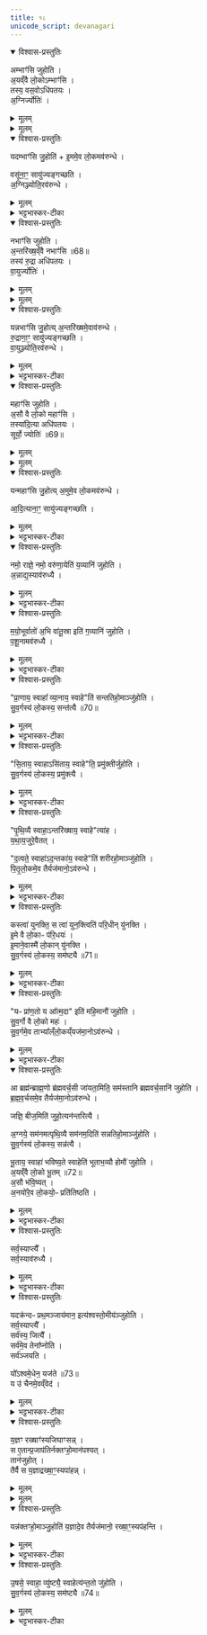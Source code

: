 ```yaml
---
title: १८
unicode_script: devanagari
---
```



<details open><summary>विश्वास-प्रस्तुतिः</summary>

अम्भाꣳ॑सि जुहोति ।  
अ॒यव्ँवै लो॒कोऽम्भाꣳ॑सि ।  
तस्य॒ वस॒वोऽधि॑पतयः ।  
अ॒ग्निर्ज्योतिः॑ ।  
</details>

<details><summary>मूलम्</summary>

अम्भाꣳ॑सि जुहोति ।  
अ॒यव्ँवै लो॒कोऽम्भाꣳ॑सि ।  
तस्य॒ वस॒वोऽधि॑पतयः ।  
अ॒ग्निर्ज्योतिः॑ ।  
</details>


<details><summary>मूलम्</summary>

यदम्भाꣳ॑सि जु॒होति॑ ।  
इ॒ममे॒व लो॒कमव॑रुन्धे ।  
</details>

<details open><summary>विश्वास-प्रस्तुतिः</summary>

यदम्भाꣳ॑सि जु॒होति॑ + इ॒ममे॒व लो॒कमव॑रुन्धे ।  

वसू॑ना॒ꣳ॒ सायु॑ज्यङ्गच्छति ।  
अ॒ग्निञ्ज्योति॒रव॑रुन्धे ।  
</details>

<details><summary>मूलम्</summary>

यदम्भाꣳ॑सि जु॒होति॑ + इ॒ममे॒व लो॒कमव॑रुन्धे ।  

वसू॑ना॒ꣳ॒ सायु॑ज्यङ्गच्छति ।  
अ॒ग्निञ्ज्योति॒रव॑रुन्धे ।  
</details>

<details><summary>भट्टभास्कर-टीका</summary>

1अम्भांसीत्यादि ॥ 'अम्भोभ्यस्स्वाहा' इति बहुवचनेन होमोऽभिप्रेतः । अयं खलु मनुष्यलोकः सर्वेषां अम्भसां आधारत्वात् अम्भांसि, तदाधारत्वात्ताच्छब्द्यम् । अदनीयान्यन्नानि अम्भांसि । अदेः 'उदके नुम्भौ च' इत्यसुन् । तस्य वसवः अन्नस्वामिनः अग्निः द्योतयिता ॥
</details>

<details open><summary>विश्वास-प्रस्तुतिः</summary>

नभाꣳ॑सि जुहोति ।  
अ॒न्तरि॑ख्ष॒व्ँवै नभाꣳ॑सि ॥68॥  
तस्य॑ रु॒द्रा अधि॑पतयः ।  
वा॒युर्ज्योतिः॑ ।  
</details>

<details><summary>मूलम्</summary>

नभाꣳ॑सि जुहोति ।  
अ॒न्तरि॑ख्ष॒व्ँवै नभाꣳ॑सि ॥68॥  
तस्य॑ रु॒द्रा अधि॑पतयः ।  
वा॒युर्ज्योतिः॑ ।  
</details>


<details><summary>मूलम्</summary>

यन्नभाꣳ॑सि जु॒होति॑ ।  
अ॒न्तरि॑ख्षमे॒वाव॑रुन्धे ।  
</details>

<details open><summary>विश्वास-प्रस्तुतिः</summary>

यन्नभाꣳ॑सि जु॒होत्य् अ॒न्तरि॑ख्षमे॒वाव॑रुन्धे ।  
रु॒द्राणा॒ꣳ॒ सायु॑ज्यङ्गच्छति ।  
वा॒युञ्ज्योति॒रव॑रुन्धे ।  
</details>

<details><summary>मूलम्</summary>

यन्नभाꣳ॑सि जु॒होत्य् अ॒न्तरि॑ख्षमे॒वाव॑रुन्धे ।  
रु॒द्राणा॒ꣳ॒ सायु॑ज्यङ्गच्छति ।  
वा॒युञ्ज्योति॒रव॑रुन्धे ।  
</details>

<details><summary>भट्टभास्कर-टीका</summary>

2नभांसीति ॥ 'नभोभ्यस्स्वाहा'33 इति जुहोति । नभश्चारिणः नभांसि । गतमन्यत् ॥
</details>

<details open><summary>विश्वास-प्रस्तुतिः</summary>

महाꣳ॑सि जुहोति ।  
अ॒सौ वै लो॒को महाꣳ॑सि ।  
तस्या॑दि॒त्या अधि॑पतयः ।  
सूर्यो॒ ज्योतिः॑ ॥69॥  
</details>

<details><summary>मूलम्</summary>

महाꣳ॑सि जुहोति ।  
अ॒सौ वै लो॒को महाꣳ॑सि ।  
तस्या॑दि॒त्या अधि॑पतयः ।  
सूर्यो॒ ज्योतिः॑ ॥69॥  
</details>


<details><summary>मूलम्</summary>

यन्महाꣳ॑सि जु॒होति॑ ।  
अ॒मुमे॒व लो॒कमव॑रुन्धे ।  
</details>

<details open><summary>विश्वास-प्रस्तुतिः</summary>

यन्महाꣳ॑सि जु॒होत्य् अ॒मुमे॒व लो॒कमव॑रुन्धे ।  

आ॒दि॒त्याना॒ꣳ॒ सायु॑ज्यङ्गच्छति ।  
</details>

<details><summary>मूलम्</summary>

यन्महाꣳ॑सि जु॒होत्य् अ॒मुमे॒व लो॒कमव॑रुन्धे ।  

आ॒दि॒त्याना॒ꣳ॒ सायु॑ज्यङ्गच्छति ।  
</details>

<details><summary>भट्टभास्कर-टीका</summary>

3महांसीति ॥ 'महोभ्यस्स्वाहा'33 इति जुहोति । महस्विनः तेजस्विनः पूजनीया वा देवा महांसि । समानमन्यत् ॥
</details>

<details open><summary>विश्वास-प्रस्तुतिः</summary>

नमो॒ राज्ञे॒ नमो॒ वरु॑णा॒येति॑ य॒व्यानि॑ जुहोति ।  
अ॒न्नाद्य॒स्याव॑रुध्यै ।  
</details>

<details><summary>मूलम्</summary>

नमो॒ राज्ञे॒ नमो॒ वरु॑णा॒येति॑ य॒व्यानि॑ जुहोति ।  
अ॒न्नाद्य॒स्याव॑रुध्यै ।  
</details>

<details><summary>भट्टभास्कर-टीका</summary>

4यव्यानि 'मां धेहि मयि धेहि' इति यजमानस्य स्वामित्वेन सर्वाभिः प्रजाभिः मिश्रणसाधनत्वात् प्रजानां च अन्नसिद्धिहेतुत्वात् अन्नलाभः । यद्वा - राजा सोमः स च यवाद्योषधीशः इति तत्संबन्धात् द्रव्याणि यव्यानि 'अन्नाद्यस्य' इत्यृजुर्भवति ॥
</details>

<details open><summary>विश्वास-प्रस्तुतिः</summary>

म॒यो॒भूर्वातो॑ अ॒भि वा॑तू॒स्रा इति॑ ग॒व्यानि॑ जुहोति ।  
प॒शू॒नामव॑रुध्यै ।  
</details>

<details><summary>मूलम्</summary>

म॒यो॒भूर्वातो॑ अ॒भि वा॑तू॒स्रा इति॑ ग॒व्यानि॑ जुहोति ।  
प॒शू॒नामव॑रुध्यै ।  
</details>

<details><summary>भट्टभास्कर-टीका</summary>

5गव्यानीति ॥ गोभ्यो हितानि गवां सुखसाधनत्वात् । उस्राः गावः सर्वेषां गवादीनां पशूनां लाभाय भवति ॥
</details>

<details open><summary>विश्वास-प्रस्तुतिः</summary>

"प्रा॒णाय॒ स्वाहा᳚ व्या॒नाय॒ स्वाहे"ति॑ सन्ततिहो॒माञ्जु॑होति ।  
सु॒व॒र्गस्य॑ लो॒कस्य॒ सन्त॑त्यै ॥70॥  
</details>

<details><summary>मूलम्</summary>

"प्रा॒णाय॒ स्वाहा᳚ व्या॒नाय॒ स्वाहे"ति॑ सन्ततिहो॒माञ्जु॑होति ।  
सु॒व॒र्गस्य॑ लो॒कस्य॒ सन्त॑त्यै ॥70॥  
</details>

<details><summary>भट्टभास्कर-टीका</summary>

6सन्ततिहोमाः - 'सन्तानेभ्यसवाहा' इति ॥ सन्ततियोगात् । स्वर्गस्य सन्तत्यै अविच्छेदाय तद्भवति । प्राधान्यात् तेन समुदायलक्षणा ॥
</details>

<details open><summary>विश्वास-प्रस्तुतिः</summary>

"सि॒ताय॒ स्वाहाऽसि॑ताय॒ स्वाहे"ति॒ प्रमु॑क्तीर्जुहोति ।  
सु॒व॒र्गस्य॑ लो॒कस्य॒ प्रमु॑क्त्यै ।  
</details>

<details><summary>मूलम्</summary>

"सि॒ताय॒ स्वाहाऽसि॑ताय॒ स्वाहे"ति॒ प्रमु॑क्तीर्जुहोति ।  
सु॒व॒र्गस्य॑ लो॒कस्य॒ प्रमु॑क्त्यै ।  
</details>

<details><summary>भट्टभास्कर-टीका</summary>

7प्रमुक्तयः - 'प्रमुक्ताय स्वाहा' इति ॥ प्रमुक्तियोगात् । यजमानार्थं स्वर्गस्य प्रमुक्त्यै ऐदमर्थ्येन भोक्त्रन्तरात् पृथक्करणम् । यद्वा - मुक्तिर्विरहः तन्निवृत्तिः प्रमुक्तिः प्रस्थानप्रपूरणादिवत् द्रष्टव्यम् ॥
</details>

<details open><summary>विश्वास-प्रस्तुतिः</summary>

"पृ॒थि॒व्यै स्वाहा॒ऽन्तरि॑ख्षाय॒ स्वाहे"त्या॑ह ।  
य॒था॒य॒जुरे॒वैतत् ।  

"द॒त्वते॒ स्वाहा॑ऽद॒न्तका॑य॒ स्वाहे"ति॑ शरीरहो॒माञ्जु॑होति ।  
पि॒तृ॒लो॒कमे॒व तैर्यज॑मानो॒ऽव॑रुन्धे ।  
</details>

<details><summary>मूलम्</summary>

"पृ॒थि॒व्यै स्वाहा॒ऽन्तरि॑ख्षाय॒ स्वाहे"त्या॑ह ।  
य॒था॒य॒जुरे॒वैतत् ।  

"द॒त्वते॒ स्वाहा॑ऽद॒न्तका॑य॒ स्वाहे"ति॑ शरीरहो॒माञ्जु॑होति ।  
पि॒तृ॒लो॒कमे॒व तैर्यज॑मानो॒ऽव॑रुन्धे ।  
</details>

<details><summary>भट्टभास्कर-टीका</summary>

8पितृलोकमिति ॥ शरीरावयवहोमेन शरीरेष्वनुप्रविश्य तृप्तिभाजां पितृणां लोकावरोधः ॥
</details>

<details open><summary>विश्वास-प्रस्तुतिः</summary>

कस्त्वा॑ युनक्ति॒ स त्वा॑ युन॒क्त्विति॑ परि॒धीन् यु॑नक्ति ।  
इ॒मे वै लो॒काᳶ प॑रि॒धयः॑ ।  
इ॒माने॒वास्मै॑ लो॒कान् यु॑नक्ति ।  
सु॒व॒र्गस्य॑ लो॒कस्य॒ सम॑ष्ट्यै ॥71॥  
</details>

<details><summary>मूलम्</summary>

कस्त्वा॑ युनक्ति॒ स त्वा॑ युन॒क्त्विति॑ परि॒धीन् यु॑नक्ति ।  
इ॒मे वै लो॒काᳶ प॑रि॒धयः॑ ।  
इ॒माने॒वास्मै॑ लो॒कान् यु॑नक्ति ।  
सु॒व॒र्गस्य॑ लो॒कस्य॒ सम॑ष्ट्यै ॥71॥  
</details>

<details><summary>भट्टभास्कर-टीका</summary>

9परिधीन् युनक्तीति ॥ स्वस्थाने युनक्ति स्थापयति प्रमादाच्चलितान् । यद्वा - हस्तेन सृष्ट्वा इत उत्तरान् होमान् जुहोति । इमान् लोकान् यजमानाय भोगार्थं योजयति स्वर्गस्य सम्यक् प्राप्तये भवति तल्लोकयोगेन कर्मजयात् ॥
</details>

<details open><summary>विश्वास-प्रस्तुतिः</summary>

"यᳶ प्रा॑ण॒तो य आ᳚त्म॒दा" इति॑ महि॒मानौ॑ जुहोति ।  
सु॒व॒र्गो वै लो॒को महः॑ ।  
सु॒व॒र्गमे॒व ताभ्या᳚ल्ँलो॒कय्ँयज॑मा॒नोऽव॑रुन्धे ।  
</details>

<details><summary>मूलम्</summary>

"यᳶ प्रा॑ण॒तो य आ᳚त्म॒दा" इति॑ महि॒मानौ॑ जुहोति ।  
सु॒व॒र्गो वै लो॒को महः॑ ।  
सु॒व॒र्गमे॒व ताभ्या᳚ल्ँलो॒कय्ँयज॑मा॒नोऽव॑रुन्धे ।  
</details>

<details><summary>भट्टभास्कर-टीका</summary>

10 'यः प्राणतो', 'य आत्मदा' इत्यनुवाकौ महिमनामानौ 'तस्य ते द्यौर्महिमा', 'तस्य ते पृथिवी महिमा' इति महिमशब्दवत्त्वात् । मह इति । महस्स्वतो भावो महिमा, स च महः पूजा । तद्धेतुत्वात् ताच्छब्द्यम् । 'अन्येषामपि' इति पूर्वपदस्य दीर्घत्वम् ॥
</details>

<details open><summary>विश्वास-प्रस्तुतिः</summary>

आ ब्रह्म॑न्ब्राह्म॒णो ब्र॑ह्मवर्च॒सी जा॑यता॒मिति॒ सम॑स्तानि ब्रह्मवर्च॒सानि॑ जुहोति ।  
ब्र॒ह्म॒व॒र्चसमे॒व तैर्यज॑मा॒नोऽव॑रुन्धे ।  

जज्ञि॒ बीज॒मिति॑ जुहो॒त्यन॑न्तरित्यै ।  

अ॒ग्नये॒ सम॑नमत्पृथि॒व्यै सम॑नम॒दिति॑ सन्नतिहो॒माञ्जु॑होति ।  
सु॒व॒र्गस्य॑ लो॒कस्य॒ सन्न॑त्यै ।  

भू॒ताय॒ स्वाहा॑ भविष्य॒ते स्वाहेति॑ भूताभ॒व्यौ होमौ॑ जुहोति ।  
अ॒यव्ँवै लो॒को भू॒तम् ॥72॥  
अ॒सौ भ॑वि॒ष्यत् ।  
अ॒नयो॑रे॒व लो॒कयो॒ᳶ प्रति॑तिष्ठति ।  
</details>

<details><summary>मूलम्</summary>

आ ब्रह्म॑न्ब्राह्म॒णो ब्र॑ह्मवर्च॒सी जा॑यता॒मिति॒ सम॑स्तानि ब्रह्मवर्च॒सानि॑ जुहोति ।  
ब्र॒ह्म॒व॒र्चसमे॒व तैर्यज॑मा॒नोऽव॑रुन्धे ।  

जज्ञि॒ बीज॒मिति॑ जुहो॒त्यन॑न्तरित्यै ।  

अ॒ग्नये॒ सम॑नमत्पृथि॒व्यै सम॑नम॒दिति॑ सन्नतिहो॒माञ्जु॑होति ।  
सु॒व॒र्गस्य॑ लो॒कस्य॒ सन्न॑त्यै ।  

भू॒ताय॒ स्वाहा॑ भविष्य॒ते स्वाहेति॑ भूताभ॒व्यौ होमौ॑ जुहोति ।  
अ॒यव्ँवै लो॒को भू॒तम् ॥72॥  
अ॒सौ भ॑वि॒ष्यत् ।  
अ॒नयो॑रे॒व लो॒कयो॒ᳶ प्रति॑तिष्ठति ।  
</details>

<details><summary>भट्टभास्कर-टीका</summary>

11अयं वै लोको भूतं भूतजातयोगात् ताच्छब्द्यम् ।  
असौ भविष्यदिति भविष्यच्छब्दः भविष्यत्त्वं व्युत्पादयति ।  
</details>

<details open><summary>विश्वास-प्रस्तुतिः</summary>

सर्व॒स्याप्त्यै᳚ ।  
सर्व॒स्याव॑रुध्यै ।  
</details>

<details><summary>मूलम्</summary>

सर्व॒स्याप्त्यै᳚ ।  
सर्व॒स्याव॑रुध्यै ।  
</details>

<details><summary>भट्टभास्कर-टीका</summary>

सर्वस्येति । लोकद्वयाधारत्वात् सर्वस्य । तयोः प्रतिष्ठितेन सर्वमाप्तं भवति । सर्वमवरुद्धं वशीकृतं भवति ॥
</details>

<details open><summary>विश्वास-प्रस्तुतिः</summary>

यदक्र॑न्दᳶ प्रथ॒मञ्जाय॑मान॒ इत्य॑श्वस्तो॒मीय॑ञ्जुहोति ।  
सर्व॒स्याप्त्यै᳚ ।  
सर्व॑स्य॒ जित्यै᳚ ।  
सर्व॑मे॒व तेना᳚प्नोति ।  
सर्व॑ञ्जयति ।  


यो᳚ऽश्वमे॒धेन॒ यज॑ते ॥73॥  
य उ॑ चैनमे॒वव्ँवेद॑ ।  
</details>

<details><summary>मूलम्</summary>

यदक्र॑न्दᳶ प्रथ॒मञ्जाय॑मान॒ इत्य॑श्वस्तो॒मीय॑ञ्जुहोति ।  
सर्व॒स्याप्त्यै᳚ ।  
सर्व॑स्य॒ जित्यै᳚ ।  
सर्व॑मे॒व तेना᳚प्नोति ।  
सर्व॑ञ्जयति ।  


यो᳚ऽश्वमे॒धेन॒ यज॑ते ॥73॥  
य उ॑ चैनमे॒वव्ँवेद॑ ।  
</details>

<details><summary>भट्टभास्कर-टीका</summary>

12अश्वस्तोमीयमिति ॥ अश्वस्तुतिप्रयोजनानुवाकोऽश्वस्तोमीयः । आप्तिर्लाभः । जयो वशीकारः । तदुभयमश्वस्तोमहोमात् भवति । यस्यादेवं तस्मात् अश्वमेधयाजी अश्वमेधमहिमवेदी च सर्वमाप्तव्यमाप्नोति, जयति च सर्वं जेतव्यम् ॥
</details>

<details open><summary>विश्वास-प्रस्तुतिः</summary>

य॒ज्ञꣳ रख्षाꣳ॑स्यजिघाꣳसन्न् ।  
स ए॒तान्प्र॒जाप॑तिर्नक्तꣳहो॒मान॑पश्यत् ।  
तान॑जुहोत् ।  
तैर्वै स य॒ज्ञाद्रख्षा॒ꣳ॒स्यपा॑हन्न् ।  
</details>

<details><summary>मूलम्</summary>

य॒ज्ञꣳ रख्षाꣳ॑स्यजिघाꣳसन्न् ।  
स ए॒तान्प्र॒जाप॑तिर्नक्तꣳहो॒मान॑पश्यत् ।  
तान॑जुहोत् ।  
तैर्वै स य॒ज्ञाद्रख्षा॒ꣳ॒स्यपा॑हन्न् ।  
</details>


<details><summary>मूलम्</summary>

यन्न॑क्तꣳहो॒माञ्जु॒होति॑ ।  
य॒ज्ञादे॒व तैर्यज॑मानो॒ रख्षा॒ꣳ॒स्यप॑हन्ति ।  
</details>

<details open><summary>विश्वास-प्रस्तुतिः</summary>

यन्न॑क्तꣳहो॒माञ्जु॒होति॑ य॒ज्ञादे॒व तैर्यज॑मानो॒ रख्षा॒ꣳ॒स्यप॑हन्ति ।  
</details>

<details><summary>मूलम्</summary>

यन्न॑क्तꣳहो॒माञ्जु॒होति॑ य॒ज्ञादे॒व तैर्यज॑मानो॒ रख्षा॒ꣳ॒स्यप॑हन्ति ।  
</details>

<details><summary>भट्टभास्कर-टीका</summary>

13यज्ञमित्यादिनक्तहोमानां पूनर्विधानं सर्वस्या रात्रेर्नक्तहोमैरशून्यताविधानार्थम्। तेनैतत्सिद्धं - अश्वस्तोमीयानन्तरं 'एकस्मै स्वाहा' इत्येतेऽनुवाकाः पुनःपुनरभ्यासं रात्रिशेषं होतव्या इति ।  
</details>

<details open><summary>विश्वास-प्रस्तुतिः</summary>

उ॒षसे॒ स्वाहा॒ व्यु॑ष्ट्यै॒ स्वाहेत्य॑न्त॒तो जु॑होति ।  
सु॒व॒र्गस्य॑ लो॒कस्य॒ सम॑ष्ट्यै ॥74॥  
</details>

<details><summary>मूलम्</summary>

उ॒षसे॒ स्वाहा॒ व्यु॑ष्ट्यै॒ स्वाहेत्य॑न्त॒तो जु॑होति ।  
सु॒व॒र्गस्य॑ लो॒कस्य॒ सम॑ष्ट्यै ॥74॥  
</details>

<details><summary>भट्टभास्कर-टीका</summary>

अन्तत इति । रात्र्यवसाने । उदितायेत्यादि समुदिते ॥



इति तृतीय अष्टमे अश्वमेधे अष्टादशोऽनुवाकः ॥  

</details>

